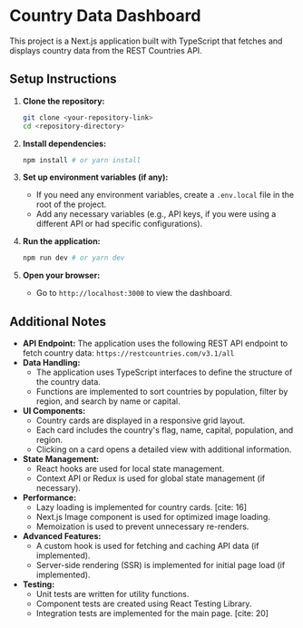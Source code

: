 # Country Data Dashboard

This project is a Next.js application built with TypeScript that fetches and displays country data from the REST Countries API.

## Setup Instructions

1.  **Clone the repository:**

    ```bash
    git clone <your-repository-link>
    cd <repository-directory>
    ```

2.  **Install dependencies:**

    ```bash
    npm install # or yarn install
    ```

3.  **Set up environment variables (if any):**

    * If you need any environment variables, create a `.env.local` file in the root of the project.
    * Add any necessary variables (e.g., API keys, if you were using a different API or had specific configurations).

4.  **Run the application:**

    ```bash
    npm run dev # or yarn dev
    ```

5.  **Open your browser:**

    * Go to `http://localhost:3000` to view the dashboard.

## Additional Notes

* **API Endpoint:** The application uses the following REST API endpoint to fetch country data: `https://restcountries.com/v3.1/all`
* **Data Handling:**
    * The application uses TypeScript interfaces to define the structure of the country data. 
    * Functions are implemented to sort countries by population, filter by region, and search by name or capital.
* **UI Components:**
    * Country cards are displayed in a responsive grid layout. 
    * Each card includes the country's flag, name, capital, population, and region. 
    * Clicking on a card opens a detailed view with additional information. 
* **State Management:**
    * React hooks are used for local state management. 
    * Context API or Redux is used for global state management (if necessary).
* **Performance:**
    * Lazy loading is implemented for country cards. [cite: 16]
    * Next.js Image component is used for optimized image loading. 
    * Memoization is used to prevent unnecessary re-renders. 
* **Advanced Features:**
    * A custom hook is used for fetching and caching API data (if implemented). 
    * Server-side rendering (SSR) is implemented for initial page load (if implemented). 
* **Testing:**
    * Unit tests are written for utility functions.
    * Component tests are created using React Testing Library.
    * Integration tests are implemented for the main page. [cite: 20]
